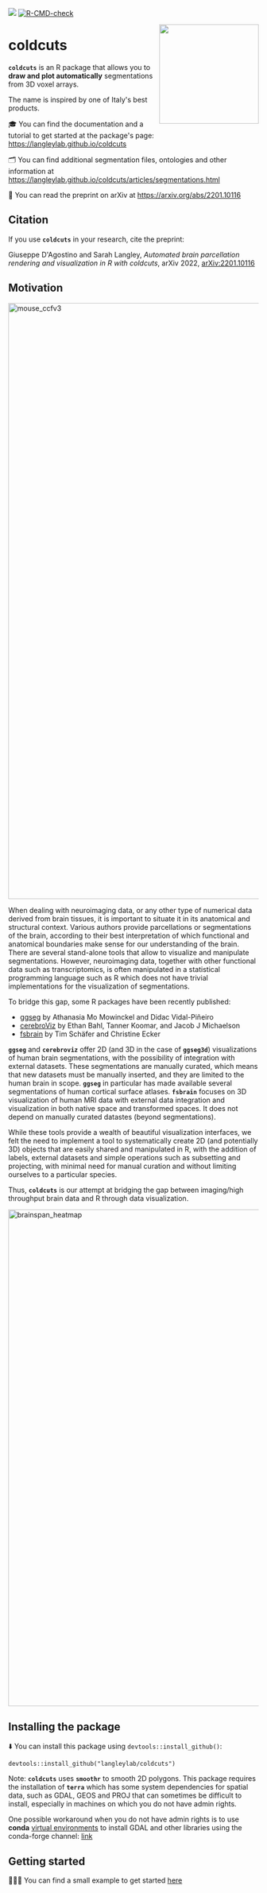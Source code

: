 <!-- badges: start -->
  [![](https://img.shields.io/badge/devel%20version-0.0.0.900-orange.svg)](https://github.com/langleylab/coldcuts)
  [![R-CMD-check](https://github.com/langleylab/coldcuts/workflows/R-CMD-check/badge.svg)](https://github.com/langleylab/coldcuts/actions)
<!-- badges: end -->

<img src="https://user-images.githubusercontent.com/21171362/131806935-ed890016-a845-4274-8cb3-cd78c16aeb00.png" align="right" alt="" width="200" />

# coldcuts 

**`coldcuts`** is an R package that allows you to **draw and plot automatically** segmentations from 3D voxel arrays. 

The name is inspired by one of Italy's best products.

🎓 You can find the documentation and a tutorial to get started at the package's page: https://langleylab.github.io/coldcuts

🗂 You can find additional segmentation files, ontologies and other information at https://langleylab.github.io/coldcuts/articles/segmentations.html

📄 You can read the preprint on arXiv at https://arxiv.org/abs/2201.10116 

## Citation

If you use **`coldcuts`** in your research, cite the preprint:

Giuseppe D'Agostino and Sarah Langley, *Automated brain parcellation rendering and visualization in R with coldcuts*, arXiv 2022, [arXiv:2201.10116](	arXiv:2201.10116) 


## Motivation

<img width="1200" alt="mouse_ccfv3" src = "https://user-images.githubusercontent.com/21171362/172792313-dfad0c5c-185b-497d-b05e-cc799d454cf5.png">

When dealing with neuroimaging data, or any other type of numerical data derived from brain tissues, it is important to situate it in its anatomical and structural context. Various authors provide parcellations or segmentations of the brain, according to their best interpretation of which functional and anatomical boundaries make sense for our understanding of the brain. There are several stand-alone tools that allow to visualize and manipulate segmentations. However, neuroimaging data, together with other functional data such as transcriptomics, is often manipulated in a statistical programming
language such as R which does not have trivial implementations for the visualization of segmentations.

To bridge this gap, some R packages have been recently published:

 - [ggseg](https://github.com/ggseg/ggseg) by Athanasia Mo Mowinckel and Didac Vidal-Piñeiro
 - [cerebroViz](https://github.com/ethanbahl/cerebroViz) by Ethan Bahl, Tanner Koomar, and Jacob J Michaelson
 - [fsbrain](https://github.com/dfsp-spirit/fsbrain) by Tim Schäfer and Christine Ecker

**`ggseg`** and **`cerebroviz`** offer 2D (and 3D in the case of **`ggseg3d`**) visualizations of human brain segmentations, with the possibility of integration with external datasets. These segmentations are manually curated, which means that new datasets must be manually inserted, and they are limited to the human brain in scope. **`ggseg`** in particular has made available several segmentations of human cortical surface atlases. 
**`fsbrain`** focuses on 3D visualization of human MRI data with external data integration and visualization in both native space and transformed spaces. It does not depend on manually curated datastes (beyond segmentations).

While these tools provide a wealth of beautiful visualization interfaces, we felt the need to implement a tool to systematically create 2D (and potentially 3D) objects that are easily shared and manipulated in R, with the addition of labels, external datasets and simple operations such as subsetting and projecting, with minimal need for manual curation and without limiting ourselves to a particular species. 

Thus, **`coldcuts`** is our attempt at bridging the gap between imaging/high throughput brain data and R through data visualization.

<img width="1000" alt="brainspan_heatmap" align="center" src="https://user-images.githubusercontent.com/21171362/172792469-2580c347-a7e4-4953-975b-0cde6b22abe6.png">


## Installing the package

⬇️ You can install this package using `devtools::install_github()`:

```{r}
devtools::install_github("langleylab/coldcuts")
```

Note: **`coldcuts`** uses **`smoothr`** to smooth 2D polygons. This package requires the installation of **`terra`** which has some system dependencies for spatial data, such as GDAL, GEOS and PROJ that can sometimes be difficult to install, especially in machines on which you do not have admin rights. 

One possible workaround when you do not have admin rights is to use **conda** [virtual environments](https://docs.conda.io/en/latest/) to install GDAL and other libraries using the conda-forge channel: [link](https://anaconda.org/conda-forge/libgdal)

## Getting started

🏃🏽‍♀️ You can find a small example to get started [here](https://langleylab.github.io/coldcuts/articles/coldcuts.html)



